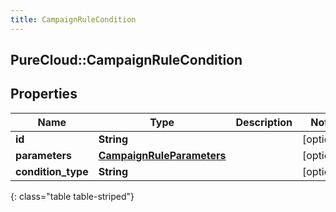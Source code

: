 ```yaml
---
title: CampaignRuleCondition
---
```

## PureCloud::CampaignRuleCondition

## Properties

|Name | Type | Description | Notes|
|------------ | ------------- | ------------- | -------------|
| **id** | **String** |  | [optional] |
| **parameters** | [**CampaignRuleParameters**](CampaignRuleParameters.html) |  | [optional] |
| **condition_type** | **String** |  | [optional] |
{: class="table table-striped"}


